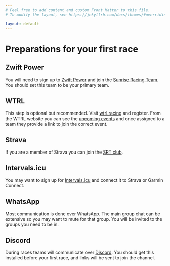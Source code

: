 ```yaml
---
# Feel free to add content and custom Front Matter to this file.
# To modify the layout, see https://jekyllrb.com/docs/themes/#overriding-theme-defaults

layout: default
---
```


# Preparations for your first race

## Zwift Power

You will need to sign up to [Zwift Power](https://zwiftpower.com/) and join the 
[Sunrise Racing Team](https://zwiftpower.com/team.php?id=11789). You should set this team to be your primary team.

## WTRL

This step is optional but recommended.  Visit [wtrl.racing](https://wtrl.racing/) and register.  From the WTRL 
website you can see the [upcoming events](https://www.wtrl.racing/ttt/TTT-Event.php) and once assigned to a team they
provide a link to join the correct event.

## Strava

If you are a member of Strava you can join the [SRT club](https://www.strava.com/clubs/SRTracing).

## Intervals.icu

You may want to sign up for [Intervals.icu](https://intervals.icu/) and connect it to Strava or Garmin Connect.

## WhatsApp

Most communication is done over WhatsApp.  The main group chat can be extensive so you may want to mute for that group.  You will be invited to the groups you need to be in.

## Discord

During races teams will communicate over [Discord](https://discord.com/). You should get this installed before your
first race, and links will be sent to join the channel.